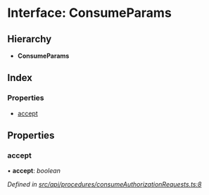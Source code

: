 # Interface: ConsumeParams

## Hierarchy

* **ConsumeParams**

## Index

### Properties

* [accept](consumeparams.md#accept)

## Properties

###  accept

• **accept**: *boolean*

*Defined in [src/api/procedures/consumeAuthorizationRequests.ts:8](https://github.com/PolymathNetwork/polymesh-sdk/blob/bd45e868/src/api/procedures/consumeAuthorizationRequests.ts#L8)*
